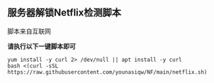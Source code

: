 **服务器解锁Netflix检测脚本**
----------------

脚本来自互联网

**请执行以下一键脚本即可**
```
yum install -y curl 2> /dev/null || apt install -y curl
bash <(curl -sSL https://raw.githubusercontent.com/younasiqw/NF/main/netflix.sh)
```
